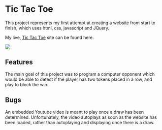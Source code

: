 # Tic Tac Toe

This project represents my first attempt at creating a website from start to finish, which uses html, css, javascript and JQuery.

My live, [Tic Tac Toe](https://aparkinbotswana.github.io/tic_tac_toe/Index_tictactoe.html) site can be found here.

![](/CSS/Images/Tictactoe?raw=true)

## Features

The main goal of this project was to program a computer opponent which would be able to detect if the player has two tokens placed in a row, and play to block the win.

## Bugs

An embedded Youtube video is meant to play once a draw has been determined. Unfortunately, the video autoplays as soon as the website has been loaded, rather than autoplaying and displaying once there is a draw.
